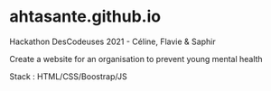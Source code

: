 # ahtasante.github.io
Hackathon DesCodeuses 2021 - Céline, Flavie &amp; Saphir

Create a website for an organisation to prevent young mental health

Stack : HTML/CSS/Boostrap/JS

